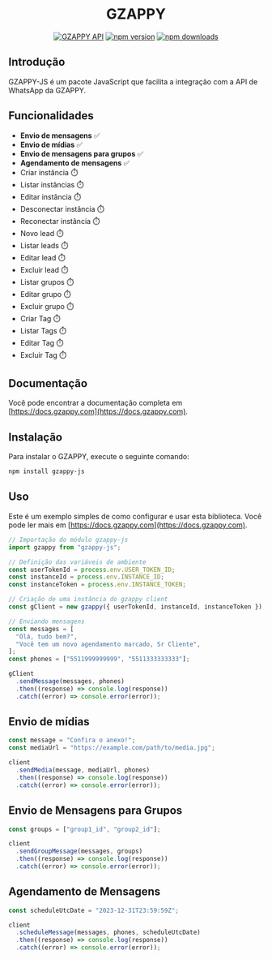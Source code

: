 <div align="center">
    <h1>GZAPPY</h1>
    <a href="https://gzappy.com"><img src="https://img.shields.io/badge/GZAPPY-API-blue" alt="GZAPPY API" /></a>
    <a href="https://www.npmjs.com/package/gzappy-client"><img src="https://img.shields.io/npm/v/gzappy-js?maxAge=3600" alt="npm version" /></a>
    <a href="https://www.npmjs.com/package/gzappy-client"><img src="https://img.shields.io/npm/dt/gzappy-js?maxAge=3600" alt="npm downloads" /></a>
</div>

## Introdução

GZAPPY-JS é um pacote JavaScript que facilita a integração com a API de WhatsApp da GZAPPY.

## Funcionalidades

- **Envio de mensagens** ✅
- **Envio de mídias** ✅
- **Envio de mensagens para grupos** ✅
- **Agendamento de mensagens** ✅
- Criar instância ⏱️
- Listar instâncias ⏱️
- Editar instância ⏱️
- Desconectar instância ⏱️
- Reconectar instância ⏱️
- Novo lead ⏱️
- Listar leads ⏱️
- Editar lead ⏱️
- Excluir lead ⏱️
- Listar grupos ⏱️
- Editar grupo ⏱️
- Excluir grupo ⏱️
- Criar Tag ⏱️
- Listar Tags ⏱️
- Editar Tag ⏱️
- Excluir Tag ⏱️

## Documentação

Você pode encontrar a documentação completa em [https://docs.gzappy.com](https://docs.gzappy.com).

## Instalação

Para instalar o GZAPPY, execute o seguinte comando:

```bash
npm install gzappy-js
```

## Uso

Este é um exemplo simples de como configurar e usar esta biblioteca. Você pode ler mais em [https://docs.gzappy.com](https://docs.gzappy.com).

```js
// Importação do módulo gzappy-js
import gzappy from "gzappy-js";

// Definição das variáveis de ambiente
const userTokenId = process.env.USER_TOKEN_ID;
const instanceId = process.env.INSTANCE_ID;
const instanceToken = process.env.INSTANCE_TOKEN;

// Criação de uma instância do gzappy client
const gClient = new gzappy({ userTokenId, instanceId, instanceToken });

// Enviando mensagens
const messages = [
  "Olá, tudo bem?",
  "Você tem um novo agendamento marcado, Sr Cliente",
];
const phones = ["5511999999999", "5511333333333"];

gClient
  .sendMessage(messages, phones)
  .then((response) => console.log(response))
  .catch((error) => console.error(error));
```

## Envio de mídias

```js
const message = "Confira o anexo!";
const mediaUrl = "https://example.com/path/to/media.jpg";

client
  .sendMedia(message, mediaUrl, phones)
  .then((response) => console.log(response))
  .catch((error) => console.error(error));
```

## Envio de Mensagens para Grupos

```js
const groups = ["group1_id", "group2_id"];

client
  .sendGroupMessage(messages, groups)
  .then((response) => console.log(response))
  .catch((error) => console.error(error));
```

## Agendamento de Mensagens

```js
const scheduleUtcDate = "2023-12-31T23:59:59Z";

client
  .scheduleMessage(messages, phones, scheduleUtcDate)
  .then((response) => console.log(response))
  .catch((error) => console.error(error));
```
